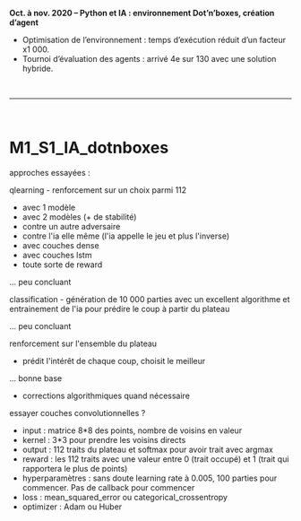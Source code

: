 **Oct. à nov. 2020 – Python et IA : environnement Dot’n’boxes, création d’agent**
- Optimisation de l’environnement : temps d’exécution réduit d’un facteur x1 000.
- Tournoi d’évaluation des agents : arrivé 4e sur 130 avec une solution hybride.

<br><hr><br>

# M1_S1_IA_dotnboxes

approches essayées :

qlearning - renforcement sur un choix parmi 112
- avec 1 modèle
- avec 2 modèles (+ de stabilité)
- contre un autre adversaire
- contre l'ia elle même (l'ia appelle le jeu et plus l'inverse)
- avec couches dense
- avec couches lstm
- toute sorte de reward

... peu concluant


classification - génération de 10 000 parties avec un excellent algorithme et entrainement de l'ia pour prédire le coup à partir du plateau

... peu concluant


renforcement sur l'ensemble du plateau
- prédit l'intérêt de chaque coup, choisit le meilleur

... bonne base
- corrections algorithmiques quand nécessaire


essayer couches convolutionnelles ?
- input : matrice 8*8 des points, nombre de voisins en valeur
- kernel : 3*3 pour prendre les voisins directs
- output : 112 traits du plateau et softmax pour avoir trait avec argmax
- reward : les 112 traits avec une valeur entre 0 (trait occupé) et 1 (trait qui rapportera le plus de points)
- hyperparamètres : sans doute learning rate à 0.005, 100 parties pour commencer. Pas de callback pour commencer
- loss : mean_squared_error ou categorical_crossentropy
- optimizer : Adam ou Huber
